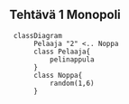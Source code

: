 ## Tehtävä 1 Monopoli


```mermaid
 classDiagram
      Pelaaja "2" <.. Noppa
      class Pelaaja{
          pelinappula
      }
      class Noppa{
          random(1,6)
      }
```
